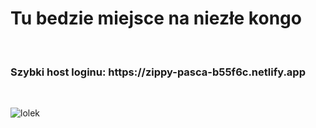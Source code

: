 <h1>Tu bedzie miejsce na niezłe kongo</h1> <br />

<h3>Szybki host loginu: https://zippy-pasca-b55f6c.netlify.app</h3> <br />


![lolek](https://github.com/Dawidsjd/Automatizasion/assets/53567837/646e7020-0a45-451f-9d26-474d54b09a2b)
